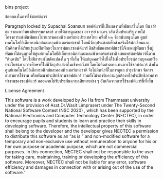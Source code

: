 bins project

ข้อตกลงในการใช้ซอฟต์แวร์ 

Paragraph locked by Supachai Soansun
ซอฟต์แวร์นี้เป็นผลงานที่พัฒนาขึ้นโดย ทีม เอ้าฮะ จากมหาวิทยาลัยธรรมศาสตร์ ภายใต้การดูแลของ อาจารย์ ผศ.ดร.วสิศ ลิ้มประเสริฐ  ภายใต้โครงการแข่งขันพัฒนาโปรแกรมคอมพิวเตอร์แห่งประเทศไทย ครั้งที่ ๒๒ ซึ่งสนับสนุนโดย ศูนย์เทคโนโลยีอิเล็กทรอนิกส์และคอมพิวเตอร์แห่งชาติ โดยมีวัตถุประสงค์เพื่อส่งเสริมให้นักเรียนและนักศึกษาได้เรียนรู้และฝึกทักษะในการพัฒนาซอฟต์แวร์ ลิขสิทธิ์ของซอฟต์แวร์นี้จึงของผู้พัฒนา ซึ่งผู้พัฒนาได้อนุญาตให้ศูนย์เทคโนโลยีอิเล็กทรอนิกส์และคอมพิวเตอร์แห่งชาติ เผยแพร่ซอฟต์แวร์นี้ตาม “ต้นฉบับ” โดยไม่มีการแก้ไขดัดแปลงใด ๆ ทั้งสิ้น ให้แก่บุคคลทั่วไปได้ใช้เพื่อประโยชน์ส่วนบุคคลหรือประโยชน์ทางการศึกษาที่ไม่มีวัตถุประสงค์ในเชิงพาณิชย์ โดยไม่คิดค่าตอบแทนการใช้ซอฟต์แวร์ ดังนั้น ศูนย์เทคโนโลยีอิเล็กทรอนิกส์และคอมพิวเตอร์แห่งชาติ จึงไม่มีหน้าที่ในการดูแล บำรุงรักษา จัดการ อบรมการใช้งาน หรือพัฒนาประสิทธิภาพซอฟต์แวร์ รวมทั้งไม่รองรับความถูกต้องหรือประสิทธิภาพการทำงานของซอฟต์แวร์ ตลอดจนไม่รับประกันความเสียหายต่าง ๆ อันเกิดจากการใช้ซอฟต์แวร์นี้ทั้งสิ้น 

License Agreement  

This software is a work developed by Ao Ha from Thammasat university under the provision of Asst.Dr.Wasit Limprasert under The Twenty-Second National Software Contest (NSC 2020) , which has been supported by the National Electronics and Computer Technology Center (NECTEC), in order to encourage pupils and students to learn and practice their skills in developing software.  Therefore, the intellectual property of this software shall belong to the developer and the developer gives NECTEC a permission to distribute this software as an “as is ” and non-modified software for a temporary and non-exclusive use without remuneration to anyone for his or her own purpose or academic purpose, which are not commercial purposes. In this connection, NECTEC shall not be responsible to the user for taking care, maintaining, training or developing the efficiency of this software. Moreover, NECTEC shall not be liable for any error, software efficiency and damages in connection with or arising out of the use of the software.” 
